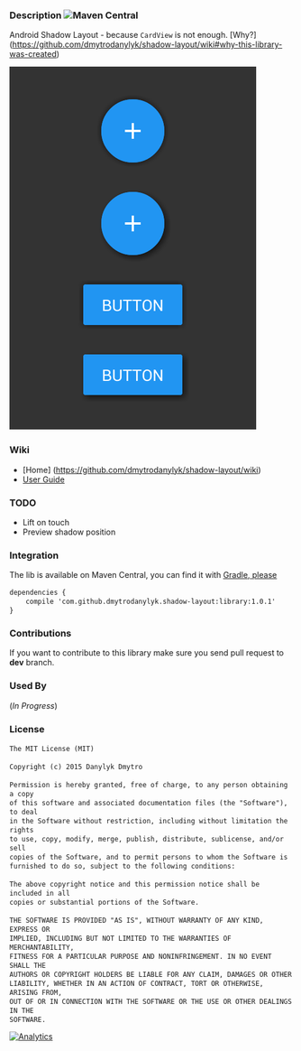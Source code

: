### Description ![Maven Central](https://maven-badges.herokuapp.com/maven-central/com.github.dmytrodanylyk.shadow-layout/library/badge.png?style=flat)

Android Shadow Layout - because `CardView` is not enough. [Why?] (https://github.com/dmytrodanylyk/shadow-layout/wiki#why-this-library-was-created)

![](screenshots/intro.png)

### Wiki

- [Home] (https://github.com/dmytrodanylyk/shadow-layout/wiki)
- [User Guide](https://github.com/dmytrodanylyk/shadow-layout/wiki/User-Guide)

### TODO

- Lift on touch
- Preview shadow position

### Integration

The lib is available on Maven Central, you can find it with [Gradle, please]

```
dependencies {
    compile 'com.github.dmytrodanylyk.shadow-layout:library:1.0.1'
}
```

### Contributions

If you want to contribute to this library make sure you send pull request to **dev** branch.

### Used By

(*In Progress*)

### License

```
The MIT License (MIT)

Copyright (c) 2015 Danylyk Dmytro

Permission is hereby granted, free of charge, to any person obtaining a copy
of this software and associated documentation files (the "Software"), to deal
in the Software without restriction, including without limitation the rights
to use, copy, modify, merge, publish, distribute, sublicense, and/or sell
copies of the Software, and to permit persons to whom the Software is
furnished to do so, subject to the following conditions:

The above copyright notice and this permission notice shall be included in all
copies or substantial portions of the Software.

THE SOFTWARE IS PROVIDED "AS IS", WITHOUT WARRANTY OF ANY KIND, EXPRESS OR
IMPLIED, INCLUDING BUT NOT LIMITED TO THE WARRANTIES OF MERCHANTABILITY,
FITNESS FOR A PARTICULAR PURPOSE AND NONINFRINGEMENT. IN NO EVENT SHALL THE
AUTHORS OR COPYRIGHT HOLDERS BE LIABLE FOR ANY CLAIM, DAMAGES OR OTHER
LIABILITY, WHETHER IN AN ACTION OF CONTRACT, TORT OR OTHERWISE, ARISING FROM,
OUT OF OR IN CONNECTION WITH THE SOFTWARE OR THE USE OR OTHER DEALINGS IN THE
SOFTWARE.
```
[Gradle, Please]:http://gradleplease.appspot.com/

[![Analytics](https://ga-beacon.appspot.com/UA-44382495-6/shadow-layout/readme)](https://github.com/igrigorik/ga-beacon)
